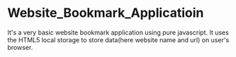 # Website_Bookmark_Applicatioin
It's a very basic website bookmark application using pure javascript. It uses the HTML5 local storage to store data(here website name and url) on user's browser.


